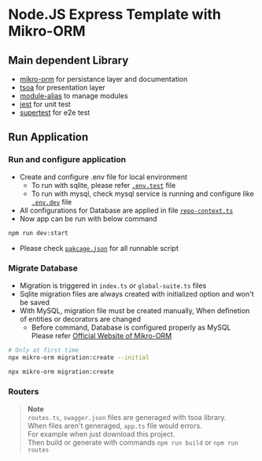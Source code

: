 # Node.JS Express Template with Mikro-ORM
## Main dependent Library
- [mikro-orm](https://mikro-orm.io) for persistance layer and documentation
- [tsoa](https://github.com/lukeautry/tsoa) for presentation layer
- [module-alias](https://github.com/ilearnio/module-alias) to manage modules
- [jest](https://jestjs.io) for unit test
- [supertest]([https://jestjs.io](https://github.com/ladjs/supertest)) for e2e test

## Run Application
### Run and configure application
- Create and configure .env file for local environment  
  - To run with sqlite, please refer [`.env.test`](.env.test) file
  - To run with mysql, check mysql service is running and configure like [`.env.dev`](.env.dev) file
- All configurations for Database are applied in file [`repo-context.ts`](src/repo/repo-context.ts)
- Now app can be run with below command
``` bash
npm run dev:start
```
- Please check [`pakcage.json`](package.json) for all runnable script

### Migrate Database
- Migration is triggered in `index.ts` or `global-suite.ts` files
- Sqlite migration files are always created with initialized option and won't be saved
- With MySQL, migration file must be created manually, When definetion of entities or decorators are changed  
  - Before command, Database is configured properly as MySQL  
  Please refer [Official Website of Mikro-ORM](https://mikro-orm.io/docs/migrations)
``` bash 
# Only at first time
npx mikro-orm migration:create --initial

npx mikro-orm migration:create
```

### Routers
> **Note**  
> `routes.ts`, `swagger.json` files are generaged with tsoa library.  
> When files aren't generaged, `app.ts` file would errors.  
> For example when just download this project.  
> Then build or generate with commands `npm run build` or `npm run routes`
